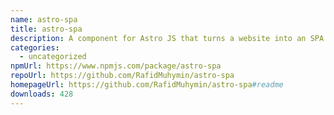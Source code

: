 ```yaml
---
name: astro-spa
title: astro-spa
description: A component for Astro JS that turns a website into an SPA
categories:
  - uncategorized
npmUrl: https://www.npmjs.com/package/astro-spa
repoUrl: https://github.com/RafidMuhymin/astro-spa
homepageUrl: https://github.com/RafidMuhymin/astro-spa#readme
downloads: 428
---
```

